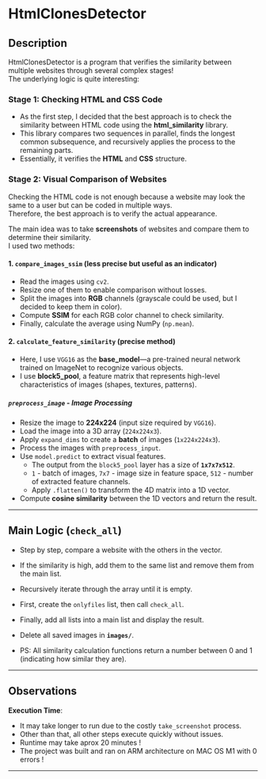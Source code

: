 # HtmlClonesDetector

## Description

HtmlClonesDetector is a program that verifies the similarity between multiple websites through several complex stages!  
The underlying logic is quite interesting:

### Stage 1: Checking HTML and CSS Code

- As the first step, I decided that the best approach is to check the similarity between HTML code using the **html_similarity** library.
- This library compares two sequences in parallel, finds the longest common subsequence, and recursively applies the process to the remaining parts.
- Essentially, it verifies the **HTML** and **CSS** structure.

### Stage 2: Visual Comparison of Websites

Checking the HTML code is not enough because a website may look the same to a user but can be coded in multiple ways.  
Therefore, the best approach is to verify the actual appearance.  

The main idea was to take **screenshots** of websites and compare them to determine their similarity.  
I used two methods:

#### **1. `compare_images_ssim`** (less precise but useful as an indicator)

- Read the images using `cv2`.
- Resize one of them to enable comparison without losses.
- Split the images into **RGB** channels (grayscale could be used, but I decided to keep them in color).
- Compute **SSIM** for each RGB color channel to check similarity.
- Finally, calculate the average using NumPy (`np.mean`).

#### **2. `calculate_feature_similarity`** (precise method)

- Here, I use `VGG16` as the **base_model**—a pre-trained neural network trained on ImageNet to recognize various objects.
- I use **block5_pool**, a feature matrix that represents high-level characteristics of images (shapes, textures, patterns).

##### `preprocess_image` - Image Processing

- Resize the image to **224x224** (input size required by `VGG16`).
- Load the image into a 3D array (`224x224x3`).
- Apply `expand_dims` to create a **batch** of images (`1x224x224x3`).
- Process the images with `preprocess_input`.
- Use `model.predict` to extract visual features.  
  - The output from the `block5_pool` layer has a size of **`1x7x7x512`**.
  - `1` - batch of images, `7x7` - image size in feature space, `512` - number of extracted feature channels.
  - Apply `.flatten()` to transform the 4D matrix into a 1D vector.
- Compute **cosine similarity** between the 1D vectors and return the result.

---

## Main Logic (`check_all`)

- Step by step, compare a website with the others in the vector.
- If the similarity is high, add them to the same list and remove them from the main list.
- Recursively iterate through the array until it is empty.
- First, create the `onlyfiles` list, then call `check_all`.
- Finally, add all lists into a main list and display the result.
- Delete all saved images in **`images/`**.

- PS: All similarity calculation functions return a number between 0 and 1 (indicating how similar they are).

---

## Observations

 **Execution Time**:  
- It may take longer to run due to the costly `take_screenshot` process.  
- Other than that, all other steps execute quickly without issues.  
- Runtime may take aprox 20 minutes !
- The project was built and ran on ARM architecture on MAC OS M1 with 0 errors ! 
---

